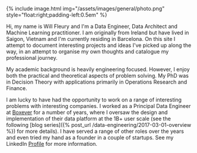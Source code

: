 {% include image.html img="/assets/images/general/photo.png" style="float:right;padding-left:0.5em" %}

Hi, my name is Will Fleury and I'm a Data Engineer, Data Architect and Machine Learning practitioner. I am originally from Ireland but have lived in Saigon, Vietnam and I'm currently residing in Barcelona. On this site I attempt to document interesting projects and ideas I've picked up along the way, in an attempt to organise my own thoughts and catalogue my professional journey.

My academic background is heavily engineering focused. However, I enjoy both the practical and theoretical aspects of problem solving. My PhD was in Decision Theory with applications primarily in Operations Research and Finance. 

I am lucky to have had the opportunity to work on a range of interesting problems with interesting companies. I worked as a Principal Data Engineer at [Boxever](http://www.boxever.com) for a number of years, where I oversaw the design and implementation of their data platform at the 1B+ user scale (see the following [blog series]({% post_url /data-engineering/2017-03-01-overview %}) for more details). I have served a range of other roles over the years and even tried my hand as a founder in a couple of startups. See my LinkedIn [Profile](https://www.linkedin.com/in/willfleury) for more information.

